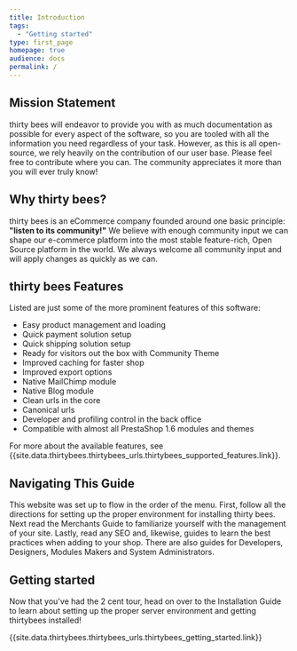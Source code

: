 ```yaml
---
title: Introduction
tags:
  - "Getting started"
type: first_page
homepage: true
audience: docs
permalink: /
---
```


## Mission Statement 

thirty bees will endeavor to provide you with as much documentation as possible for every aspect of the software, so you are tooled with all the information you need regardless of your task.  However, as this is all open-source, we rely heavily on the contribution of our user base.  Please feel free to contribute where you can. The community appreciates it more than you will ever truly know!

## Why thirty bees?

thirty bees is an eCommerce company founded around one basic principle: **"listen to its community!"** We believe with enough community input we can shape our e-commerce platform into the most stable feature-rich, Open Source platform in the world.  We always welcome all community input and will apply changes as quickly as we can.

## thirty bees Features

Listed are just some of the more prominent features of this software:

* Easy product management and loading
* Quick payment solution setup
* Quick shipping solution setup
* Ready for visitors out the box with Community Theme
* Improved caching for faster shop
* Improved export options
* Native MailChimp module
* Native Blog module
* Clean urls in the core
* Canonical urls
* Developer and profiling control in the back office
* Compatible with almost all PrestaShop 1.6 modules and themes

For more about the available features, see {{site.data.thirtybees.thirtybees_urls.thirtybees_supported_features.link}}.

## Navigating This Guide

This website was set up to flow in the order of the menu.  First, follow all the directions for setting up the proper environment for installing thirty bees.  Next read the Merchants Guide to familiarize yourself with the management of your site.  Lastly, read any SEO and, likewise, guides to learn the best practices when adding to your shop.  There are also guides for Developers, Designers, Modules Makers and System Administrators.

## Getting started

Now that you've had the 2 cent tour, head on over to the Installation Guide to learn about setting up the proper server environment and getting thirtybees installed!

{{site.data.thirtybees.thirtybees_urls.thirtybees_getting_started.link}}

